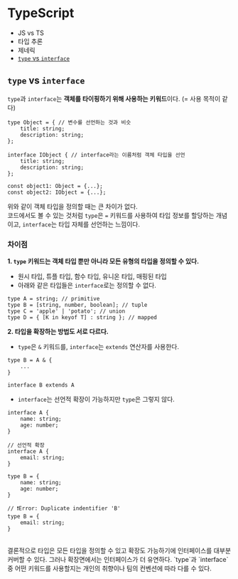 # TypeScript

- JS vs TS
- 타입 추론
- 제네릭
- [`type` vs `interface`](#type-vs-interface)

## `type` vs `interface`
`type`과 `interface`는 <b>객체를 타이핑하기 위해 사용하는 키워드</b>이다. (= 사용 목적이 같다)
```
type Object = { // 변수를 선언하는 것과 비슷
    title: string;
    description: string;
};

interface IObject { // interface라는 이름처럼 객체 타입을 선언
    title: string;
    description: string;
};

const object1: Object = {...};
const object2: IObject = {...};
```
위와 같이 객체 타입을 정의할 때는 큰 차이가 없다.<br/>코드에서도 볼 수 있는 것처럼 `type`은 `=` 키워드를 사용하여 타입 정보를 할당하는 개념이고,
`interface`는 타입 자체를 선언하는 느낌이다.

### 차이점
__1. `type` 키워드는 객체 타입 뿐만 아니라 모든 유형의 타입을 정의할 수 있다.__

- 원시 타입, 튜플 타입, 함수 타입, 유니온 타입, 매핑된 타입
- 아래와 같은 타입들은 `interface`로는 정의할 수 없다.
```
type A = string; // primitive
type B = [string, number, boolean]; // tuple
type C = 'apple' | 'potato'; // union
type D = { [K in keyof T] : string }; // mapped
```


__2. 타입을 확장하는 방법도 서로 다르다.__
- `type`은 `&` 키워드를, `interface`는 `extends` 연산자를 사용한다.
```
type B = A & {
    ...
}

interface B extends A
```
- `interface`는 선언적 확장이 가능하지만 `type`은 그렇지 않다.
```
interface A {
    name: string;
    age: number;
}

// 선언적 확장
interface A {   
    email: string;  
}

type B = {
    name: string;
    age: number;
}

// ❗️Error: Duplicate indentifier 'B'
type B = {
    email: string;  
}
```
<br/>
결론적으로 타입은 모든 타입을 정의할 수 있고 확장도 가능하기에 인터페이스를 대부분 커버할 수 있다. 그러나 확장면에서는 인터페이스가 더 유연하다. `type`과 `interface`중 어떤 키워드를 사용할지는 개인의 취향이나 팀의 컨벤션에 따라 다를 수 있다.